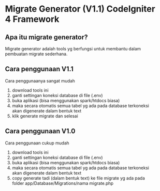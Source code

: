 # Migrate Generator (V1.1) CodeIgniter 4 Framework

## Apa itu migrate generator?

Migrate generator adalah tools yg berfungsi untuk membantu dalam pembuatan migrate sederhana.

## Cara penggunaan V1.1

Cara penggunaanya sangat mudah
1. download tools ini
2. ganti settingan koneksi database di file (.env)
3. buka aplikasi (bisa menggunakan spark/htdocs biasa)
4. maka secara otomatis semua tabel yg ada pada database terkoneksi akan digenerate dalam bentuk text
5. klik generate migrate dan selesai


## Cara penggunaan V1.0

Cara penggunaan cukup mudah
1. download tools ini
2. ganti settingan koneksi database di file (.env)
3. buka aplikasi (bisa menggunakan spark/htdocs biasa)
4. maka secara otomatis semua tabel yg ada pada database terkoneksi akan digenerate dalam bentuk text
5. copy generate tadi (dalam bentuk text) ke file migrate yg ada pada folder app/Database/Migrations/nama migrate.php

